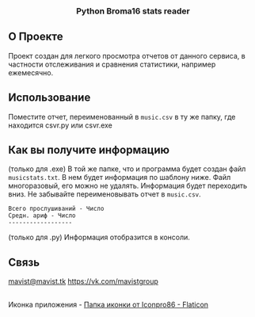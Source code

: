 <!-- Improved compatibility of back to top link: See: https://github.com/othneildrew/Best-README-Template/pull/73 -->
<h3 align="center">Python Broma16 stats reader</h3>

<!-- ABOUT THE PROJECT -->
## О Проекте

Проект создан для легкого просмотра отчетов от данного сервиса, в частности отслеживания и сравнения статистики, например ежемесячно.

<!-- GETTING STARTED -->
## Использование

Поместите отчет, переименованный в `music.csv` в ту же папку, где находится csvr.py или csvr.exe

## Как вы получите информацию
(только для .exe)
В той же папке, что и программа будет создан файл `musicstats.txt`. В нем будет информация по шаблону ниже. Файл многоразовый, его можно не удалять. Информация будет переходить вниз. Не забывайте переименовывать отчет в `music.csv`.
```
Всего прослушиваний - Число
Средн. ариф - Число
------------------
```
(только для .py)
Информация отобразится в консоли.

<!-- CONTACT -->
## Связь

mavist@mavist.tk
https://vk.com/mavistgroup

##
Иконка приложения - <a href="https://www.flaticon.com/ru/free-icons/" title="папка иконки">Папка иконки от Iconpro86 - Flaticon</a>
